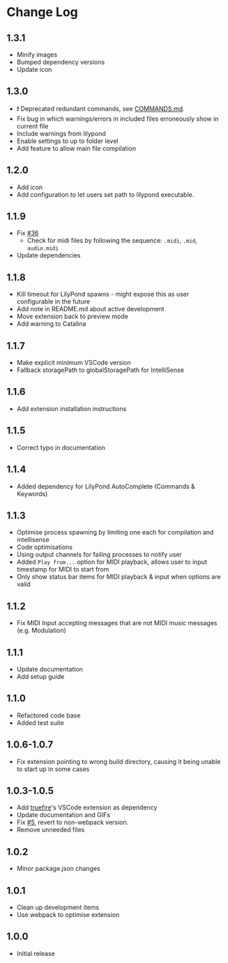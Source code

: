 # Change Log

## 1.3.1
- Minify images
- Bumped dependency versions
- Update icon

## 1.3.0
- :heavy_exclamation_mark: Deprecated redundant commands, see [COMMANDS.md](./docs/COMMANDS.md).
- Fix bug in which warnings/errors in included files erroneously show in current file
- Include warnings from lilypond
- Enable settings to up to folder level
- Add feature to allow main file compilation

## 1.2.0
- Add icon
- Add configuration to let users set path to lilypond executable.

## 1.1.9
- Fix [\#36](https://github.com/lhl2617/VSLilyPond/issues/36)
    - Check for midi files by following the sequence: `.midi`, `.mid`, `audio.midi`
- Update dependencies

## 1.1.8
- Kill timeout for LilyPond spawns - might expose this as user configurable in the future
- Add note in README.md about active development
- Move extension back to preview mode
- Add warning to Catalina

## 1.1.7
- Make explicit minimum VSCode version
- Fallback storagePath to globalStoragePath for IntelliSense

## 1.1.6
- Add extension installation instructions

## 1.1.5
- Correct typo in documentation

## 1.1.4
- Added dependency for LilyPond AutoComplete (Commands & Keywords)

## 1.1.3
- Optimise process spawning by limiting one each for compilation and intellisense
- Code optimisations
- Using output channels for failing processes to notify user
- Added `Play from...` option for MIDI playback, allows user to input timestamp for MIDI to start from
- Only show status bar items for MIDI playback & input when options are valid

## 1.1.2
- Fix MIDI Input accepting messages that are not MIDI music messages (e.g. Modulation)

## 1.1.1
- Update documentation
- Add setup guide

## 1.1.0
- Refactored code base
- Added test suite

## 1.0.6-1.0.7
- Fix extension pointing to wrong build directory, causing it being unable to start up in some cases

## 1.0.3-1.0.5
- Add [truefire](https://marketplace.visualstudio.com/items?itemName=truefire.lilypond)'s VSCode extension as dependency
- Update documentation and GIFs
- Fix [#5](https://github.com/lhl2617/VSLilyPond/issues/5), revert to non-webpack version.
- Remove unneeded files

## 1.0.2
- Minor package.json changes

## 1.0.1 
- Clean up development items
- Use webpack to optimise extension

## 1.0.0
- Initial release
